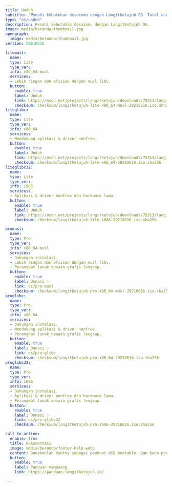 ```yaml
---
title: Unduh
subtitle: 'Penuhi kebutuhan desainmu dengan LangitKetujuh OS. Total unduhan 4k lebih. Yuk coba!'
type: "os/unduh"
description: Penuhi kebutuhan desainmu dengan LangitKetujuh OS.
image: media/beranda/thumbnail.jpg
opengraph:
  image: media/beranda/thumbnail.jpg
version: 20210616

litemusl:
  name:
  type: Lite
  type_ver:
  info: x86_64-musl
  services:
  - Lebih ringan dan efisien dengan musl libc.
  button:
    enable: true
    label: Unduh
    link: https://osdn.net/projects/langitketujuh/downloads/75313/langitketujuh-lite-x86_64-musl-20210616.iso
    checksum: checksum/langitketujuh-lite-x86_64-musl-20210616.iso.sha256
liteglibc:
  name:
  type: Lite
  type_ver:
  info: x86_64
  services:
  - Mendukung aplikasi & driver nonfree.
  button:
    enable: true
    label: Unduh
    link: https://osdn.net/projects/langitketujuh/downloads/75313/langitketujuh-lite-x86_64-20210616.iso
    checksum: checksum/langitketujuh-lite-x86_64-20210616.iso.sha256
liteglibc32:
  name:
  type: Lite
  type_ver:
  info: i686
  services:
  - Aplikasi & driver nonfree dan hardware lama.
  button:
    enable: true
    label: Unduh
    link: https://osdn.net/projects/langitketujuh/downloads/75313/langitketujuh-lite-i686-20210616.iso
    checksum: checksum/langitketujuh-lite-i686-20210616.iso.sha256

promusl:
  name:
  type: Pro
  type_ver:
  info: x86_64-musl
  services:
  - Dukungan instalasi.
  - Lebih ringan dan efisien dengan musl libc.
  - Perangkat lunak desain grafis lengkap.
  button:
    enable: true
    label: Donasi ✨
    link: os/pro-musl
    checksum: checksum/langitketujuh-pro-x86_64-musl-20210616.iso.sha256
proglibc:
  name:
  type: Pro
  type_ver:
  info: x86_64
  services:
  - Dukungan instalasi.
  - Mendukung aplikasi & driver nonfree.
  - Perangkat lunak desain grafis lengkap.
  button:
    enable: true
    label: Donasi ✨
    link: os/pro-glibc
    checksum: checksum/langitketujuh-pro-x86_64-20210616.iso.sha256
proglibc32:
  name:
  type: Pro
  type_ver:
  info: i686
  services:
  - Dukungan instalasi.
  - Aplikasi & driver nonfree dan hardware lama.
  - Perangkat lunak desain grafis lengkap.
  button:
    enable: true
    label: Donasi ✨
    link: os/pro-glibc32
    checksum: checksum/langitketujuh-pro-i686-20210616.iso.sha256

call_to_action:
  enable: true
  title: Dokumentasi
  image: media/beranda/footer-help.webp
  content: Gunakanlah Ventoy sebagai pembuat USB bootable. Dan baca panduan ini agar Anda berhasil memasang LangitKetujuh OS versi Lite, atau Anda bisa menggunakan versi **PRO** untuk mendapatkan layanan instalasi.
  button:
    enable: true
    label: Panduan memasang
    link: https://panduan.langitketujuh.id/

---
```

